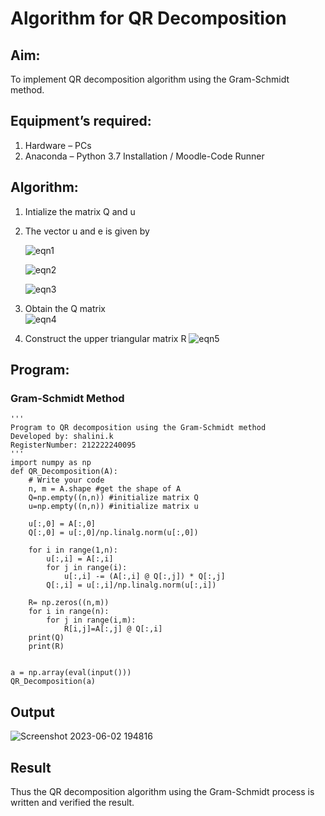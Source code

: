 # Algorithm for QR Decomposition
## Aim:
To implement QR decomposition algorithm using the Gram-Schmidt method.
## Equipment’s required:
1.	Hardware – PCs
2.	Anaconda – Python 3.7 Installation / Moodle-Code Runner
## Algorithm:
1.	Intialize the matrix Q and u
2.	The vector u and e is given by

    ![eqn1](./ex4.jpg)

    ![eqn2](./ex6.jpg)

    ![eqn3](./ex3.jpg)

3.	Obtain the Q matrix   
    ![eqn4](./ex1.jpg)
4.	Construct the upper triangular matrix R
    ![eqn5](./ex2.jpg)



## Program:
### Gram-Schmidt Method
```
''' 
Program to QR decomposition using the Gram-Schmidt method
Developed by: shalini.k
RegisterNumber: 212222240095
'''
import numpy as np
def QR_Decomposition(A):
    # Write your code 
    n, m = A.shape #get the shape of A
    Q=np.empty((n,n)) #initialize matrix Q
    u=np.empty((n,n)) #initialize matrix u
    
    u[:,0] = A[:,0]
    Q[:,0] = u[:,0]/np.linalg.norm(u[:,0])
    
    for i in range(1,n):
        u[:,i] = A[:,i]
        for j in range(i):
            u[:,i] -= (A[:,i] @ Q[:,j]) * Q[:,j] 
        Q[:,i] = u[:,i]/np.linalg.norm(u[:,i])
        
    R= np.zeros((n,m))
    for i in range(n):
        for j in range(i,m):
            R[i,j]=A[:,j] @ Q[:,i]
    print(Q)
    print(R)
    
    
a = np.array(eval(input()))
QR_Decomposition(a)
```
## Output
![Screenshot 2023-06-02 194816](https://github.com/shalinikannan23/QRdecomposition/assets/118656529/a472fc6d-90c6-448d-82e5-2f749212c459)


## Result
Thus the QR decomposition algorithm using the Gram-Schmidt process is written and verified the result.
